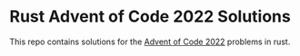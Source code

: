 # Rust Advent of Code 2022 Solutions

This repo contains solutions for the [Advent of Code 2022](https://adventofcode.com/2022) problems in rust.
